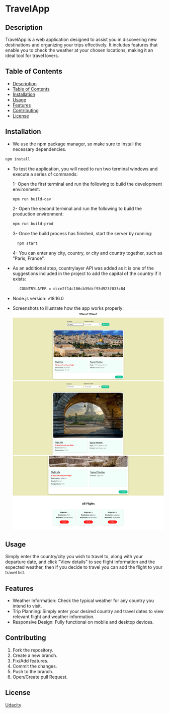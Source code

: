 # TravelApp

## Description
TravelApp is a web application designed to assist you in discovering new destinations and organizing your trips effectively. It includes features that enable you to check the weather at your chosen locations, making it an ideal tool for travel lovers.

## Table of Contents

- [Description](#description)
- [Table of Contents](#table-of-contents)
- [Installation](#installation)
- [Usage](#usage)
- [Features](#features)
- [Contributing](#contributing)
- [License](#license)

## Installation

- We use the npm package manager, so make sure to install the necessary dependencies.
```bash
npm install
```

- To test the application, you will need to run two terminal windows and execute a series of commands:

  1- Open the first terminal and run the following to build the development environment:
    ```bash
    npm run build-dev
    ```
  2-  Open the second terminal and run the following to build the production environment:
    ```bash
    npm run build-prod
    ```
  3- Once the build process has finished, start the server by running:
  ```bash
    npm start
    ```
  4- You can enter any city, country, or city and country together, such as "Paris, France".
  
- As an additional step, countrylayer API was added as it is one of the suggestions included in the project to add the capital of the country if it exists:
  ```bash
     COUNTRYLAYER = dcce2f14c106cb39dcf95d923f033c84
  ```
- Node.js version: v18.16.0
- Screenshots to illustrate how the app works properly:
![Example1](./src/client/media/images/sc3.png)
![Example2](./src/client/media/images/sc1.png)
![Example3](./src/client/media/images/sc2.png)

## Usage

Simply enter the country/city you wish to travel to, along with your departure date, and click "View details" to see flight information and the expected weather, then if you decide to travel you can add the flight to your travel list.

## Features
- Weather Information: Check the typical weather for any country you intend to visit.
- Trip Planning: Simply enter your desired country and travel dates to view relevant flight and weather information.
- Responsive Design: Fully functional on mobile and desktop devices.

## Contributing

1. Fork the repository.
2. Create a new branch.
3. Fix/Add features.
4. Commit the changes.
5. Push to the branch.
6. Open/Create pull Request.

## License

[Udacity](https://learn.udacity.com/nanodegrees/nd0011-palestine)
